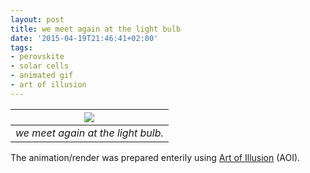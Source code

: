 ```yaml
---
layout: post
title: we meet again at the light bulb 
date: '2015-04-19T21:46:41+02:00'
tags:
- perovskite
- solar cells
- animated gif
- art of illusion
---
```



 | ![](/imgs/animated_HR.gif)   |
|:--:|
|*we meet again at the light bulb.*| 
  

The animation/render was prepared enterily using [Art of Illusion](http://www.artofillusion.org/) (AOI).


